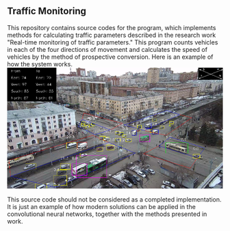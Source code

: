 ## Traffic Monitoring

This repository contains source codes for the program, which implements methods for calculating traffic parameters described in the research work "Real-time monitoring of traffic parameters." This program counts vehicles in each of the four directions of movement and calculates the speed of vehicles by the method of prospective conversion.
Here is an example of how the system works.
![](resources/example.png)

This source code should not be considered as a completed implementation. It is just an example of how modern solutions can be applied in the convolutional neural networks, together with the methods presented in work.
